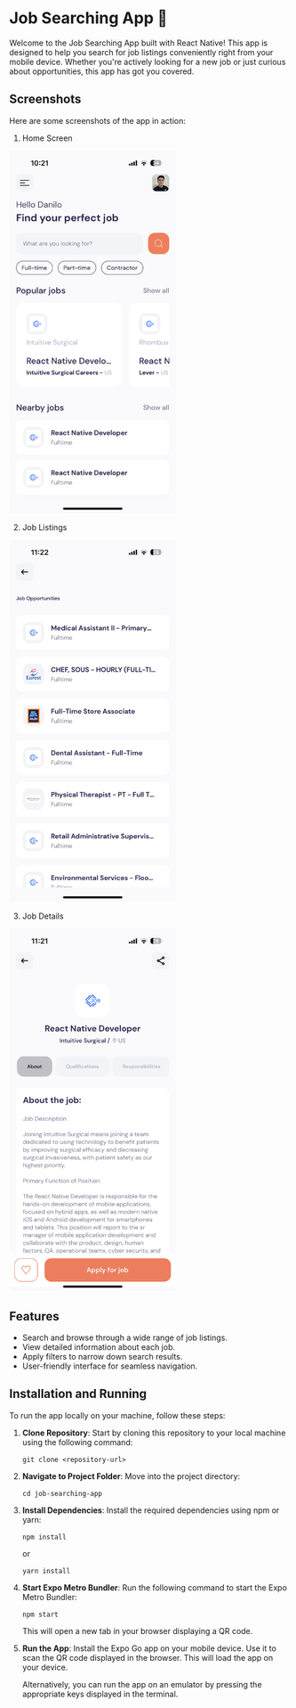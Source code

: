 # Job Searching App 💼

Welcome to the Job Searching App built with React Native! This app is designed to help you search for job listings conveniently right from your mobile device. Whether you're actively looking for a new job or just curious about opportunities, this app has got you covered.

## Screenshots

Here are some screenshots of the app in action:

1. Home Screen
<img src="./assets/images/home.PNG" alt="Home Screen" width="300" height="auto">

2. Job Listings
<img src="./assets/images/search.PNG" alt="Home Screen" width="300" height="auto">

3. Job Details
<img src="./assets/images/job.PNG" alt="Home Screen" width="300" height="auto">

## Features

- Search and browse through a wide range of job listings.
- View detailed information about each job.
- Apply filters to narrow down search results.
- User-friendly interface for seamless navigation.

## Installation and Running

To run the app locally on your machine, follow these steps:

1. **Clone Repository**: Start by cloning this repository to your local machine using the following command:

   ```
   git clone <repository-url>
   ```

2. **Navigate to Project Folder**: Move into the project directory:

   ```
   cd job-searching-app
   ```

3. **Install Dependencies**: Install the required dependencies using npm or yarn:

   ```
   npm install
   ```

   or

   ```
   yarn install
   ```

4. **Start Expo Metro Bundler**: Run the following command to start the Expo Metro Bundler:

   ```
   npm start
   ```

   This will open a new tab in your browser displaying a QR code.

5. **Run the App**: Install the Expo Go app on your mobile device. Use it to scan the QR code displayed in the browser. This will load the app on your device.

   Alternatively, you can run the app on an emulator by pressing the appropriate keys displayed in the terminal.

